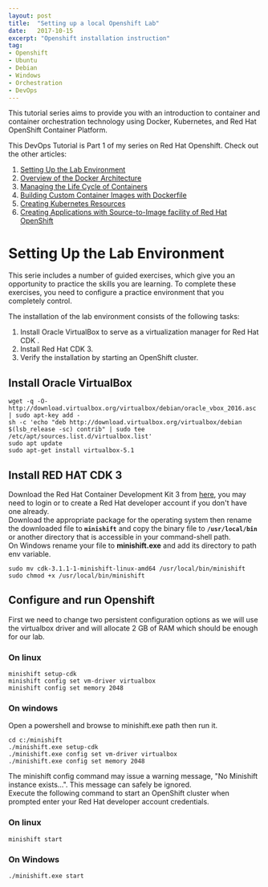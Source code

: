 ```yaml
---
layout: post
title:  "Setting up a local Openshift Lab"
date:   2017-10-15
excerpt: "Openshift installation instruction"
tag:
- Openshift
- Ubuntu
- Debian
- Windows
- Orchestration
- DevOps
---
```


[//]: # (ToDo: add links to other articles)

This tutorial series aims to provide you with an introduction to container and container orchestration technology using Docker, Kubernetes, and Red Hat OpenShift Container Platform.

This DevOps Tutorial is Part 1 of my series on Red Hat Openshift. Check out the other articles:
1. [Setting Up the Lab Environment][1]
2. [Overview of the Docker Architecture][2]
3. [Managing the Life Cycle of Containers][3]
4. [Building Custom Container Images with Dockerfile][4]
5. [Creating Kubernetes Resources][5]
6. [Creating Applications with Source-to-Image facility of Red Hat OpenShift][6]

# Setting Up the Lab Environment

This serie includes a number of guided exercises, which give you an opportunity to practice the skills you are learning. To complete these exercises, you need to configure a practice environment that you completely control.

The installation of the lab environment consists of the following tasks:
1. Install Oracle VirtualBox to serve as a virtualization manager for Red Hat CDK .
2. Install Red Hat CDK 3.
3. Verify the installation by starting an OpenShift cluster.


## Install Oracle VirtualBox

```shell
wget -q -O- http://download.virtualbox.org/virtualbox/debian/oracle_vbox_2016.asc | sudo apt-key add -
sh -c 'echo "deb http://download.virtualbox.org/virtualbox/debian $(lsb_release -sc) contrib" | sudo tee /etc/apt/sources.list.d/virtualbox.list'
sudo apt update
sudo apt-get install virtualbox-5.1
```
## Install RED HAT CDK 3

Download the Red Hat Container Development Kit 3 from [here][7], you may need to login or to create a Red Hat developer account if you don't have one already.  
Download the appropriate package for the operating system then rename the downloaded file to **`minishift​`** and copy the binary file to **`/usr/local/bin`​** or another directory that is accessible in your command-shell path.  
On Windows rename your file to **minishift.exe** and add its directory to path env variable.


```shell
sudo mv cdk-3.1.1-1-minishift-linux-amd64 /usr/local/bin/minishift
sudo chmod +x /usr/local/bin/minishift
```

## Configure and run Openshift

First we need to change two persistent configuration options as we will use the virtualbox driver and will allocate 2 GB of RAM which should be enough for our lab.

### On linux 

```shell
minishift setup-cdk
minishift config set vm-driver virtualbox
minishift config set memory 2048
```

### On windows

Open a powershell and browse to minishift.exe path then run it.

```shell
cd c:/minishift
./minishift.exe setup-cdk
./minishift.exe config set vm-driver virtualbox
./minishift.exe config set memory 2048
```
The minishift config​ command may issue a warning message, "No Minishift instance exists…".
This message can safely be ignored.  
Execute the following command to start an OpenShift cluster when prompted enter your Red Hat developer account credentials.

### On linux 

```shell
minishift start
```
### On Windows

```shell
./minishift.exe start
```


[1]: https://jerbiahmed.github.io/setting-up-openshift-lab
[2]: /
[3]: /
[4]: /
[5]: /
[6]: /
[7]: https://developers.redhat.com/products/cdk/download